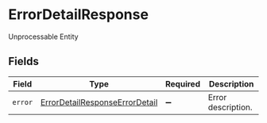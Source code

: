 # ErrorDetailResponse

Unprocessable Entity


## Fields

| Field                                                                                   | Type                                                                                    | Required                                                                                | Description                                                                             |
| --------------------------------------------------------------------------------------- | --------------------------------------------------------------------------------------- | --------------------------------------------------------------------------------------- | --------------------------------------------------------------------------------------- |
| `error`                                                                                 | [ErrorDetailResponseErrorDetail](../../models/shared/errordetailresponseerrordetail.md) | :heavy_minus_sign:                                                                      | Error description.                                                                      |